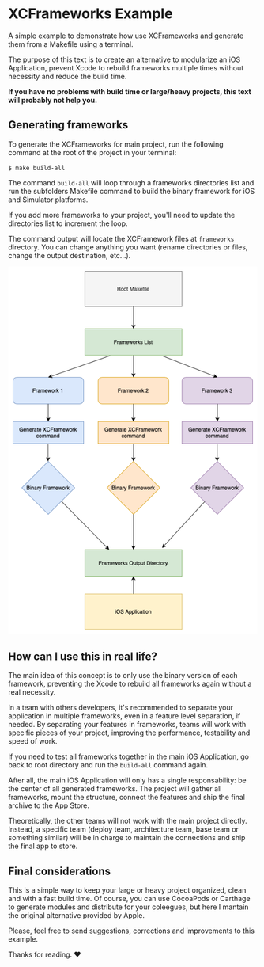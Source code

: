 # XCFrameworks Example

A simple example to demonstrate how use XCFrameworks and generate them from a Makefile using a terminal.

The purpose of this text is to create an alternative to modularize an iOS Application, prevent Xcode to rebuild frameworks multiple times without necessity and reduce the build time. 

**If you have no problems with build time or large/heavy projects, this text will probably not help you.**

## Generating frameworks
To generate the XCFrameworks for main project, run the following command at the root of the project in your terminal:
```
$ make build-all
```

The command `build-all` will loop through a frameworks directories list and run the subfolders Makefile command to build the binary framework for iOS and Simulator platforms.

If you add more frameworks to your project, you'll need to update the directories list to increment the loop.

The command output will locate the XCFramework files at `frameworks` directory. You can change anything you want (rename directories or files, change the output destination, etc...).

<p align="center">
    <img src="repository-images/diagram.png" max-width="80%" alt="Repository Filters" />
</p>

## How can I use this in real life?
The main idea of this concept is to only use the binary version of each framework, preventing the Xcode to rebuild all frameworks again without a real necessity.

In a team with others developers, it's recommended to separate your application in multiple frameworks, even in a feature level separation, if needed.
By separating your features in frameworks, teams will work with specific pieces of your project, improving the performance, testability and speed of work.

If you need to test all frameworks together in the main iOS Application, go back to root directory and run the `build-all` command again.

After all, the main iOS Application will only has a single responsability: be the center of all generated frameworks.
The project will gather all frameworks, mount the structure, connect the features and ship the final archive to the App Store.

Theoretically, the other teams will not work with the main project directly. Instead, a specific team (deploy team, architecture team, base team or something similar) will be in charge to maintain the connections and ship the final app to store.

## Final considerations

This is a simple way to keep your large or heavy project organized, clean and with a fast build time. Of course, you can use CocoaPods or Carthage to generate modules and distribute for your coleegues, but here I mantain the original alternative provided by Apple. 

Please, feel free to send suggestions, corrections and improvements to this example.

Thanks for reading. ♥️